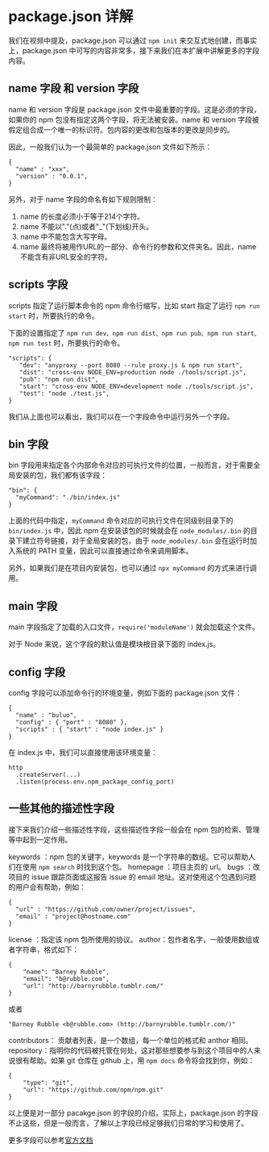 # package.json 详解

我们在视频中提及，package.json 可以通过 `npm init` 来交互式地创建，而事实上，package.json 中可写的内容非常多，接下来我们在本扩展中讲解更多的字段内容。

## name 字段 和 version 字段

name 和 version 字段是 package.json 文件中最重要的字段。这是必须的字段，如果你的 npm 包没有指定这两个字段，将无法被安装。name 和 version 字段被假定组合成一个唯一的标识符。包内容的更改和包版本的更改是同步的。

因此，一般我们认为一个最简单的 package.json 文件如下所示：

```
{
  "name" : "xxx",
  "version" : "0.0.1",
}
```

另外，对于 name 字段的命名有如下规则限制：

1. name 的长度必须小于等于214个字符。
2. name 不能以"."(点)或者"_"(下划线)开头。
3. name 中不能包含大写字母。
4. name 最终将被用作URL的一部分、命令行的参数和文件夹名。因此，name 不能含有非URL安全的字符。

## scripts 字段

scripts 指定了运行脚本命令的 npm 命令行缩写，比如 start 指定了运行 `npm run start` 时，所要执行的命令。

下面的设置指定了 `npm run dev、npm run dist、npm run pub、npm run start、npm run test` 时，所要执行的命令。

```
"scripts": {
   "dev": "anyproxy --port 8080 --rule proxy.js & npm run start",
   "dist": "cross-env NODE_ENV=production node ./tools/script.js",
   "pub": "npm run dist",
   "start": "cross-env NODE_ENV=development node ./tools/script.js",
   "test": "node ./test.js",
}
```

我们从上面也可以看出，我们可以在一个字段命令中运行另外一个字段。

## bin 字段

bin 字段用来指定各个内部命令对应的可执行文件的位置，一般而言，对于需要全局安装的包，我们都有该字段：

```
"bin": {
  "myCommand": "./bin/index.js"
}
```

上面的代码中指定，`myCommand` 命令对应的可执行文件在同级别目录下的 `bin/index.js` 中，因此 npm 在安装该包的时候就会在 `node_modules/.bin` 的目录下建立符号链接，对于全局安装的包，由于 `node_modules/.bin` 会在运行时加入系统的 PATH 变量，因此可以直接通过命令来调用脚本。

另外，如果我们是在项目内安装包，也可以通过 `npx myCommand` 的方式来进行调用。

## main 字段

main 字段指定了加载的入口文件，`require('moduleName')` 就会加载这个文件。

对于 Node 来说，这个字段的默认值是模块根目录下面的 index.js。

## config 字段

config 字段可以添加命令行的环境变量，例如下面的 package.json 文件：

```
{
  "name" : "buluo",
  "config" : { "port" : "8080" },
  "scripts" : { "start" : "node index.js" }
}
```

在 index.js 中，我们可以直接使用该环境变量：

```
http
  .createServer(...)
  .listen(process.env.npm_package_config_port)
```

## 一些其他的描述性字段

接下来我们介绍一些描述性字段，这些描述性字段一般会在 npm 包的检索、管理等中起到一定作用。

keywords ：npm 包的关键字，keywords 是一个字符串的数组。它可以帮助人们在使用 `npm search` 时找到这个包。
homepage ：项目主页的 url。
bugs ：改项目的 issue 跟踪页面或这报告 issue 的 email 地址。这对使用这个包遇到问题的用户会有帮助，例如：

```
{ 
  "url" : "https://github.com/owner/project/issues",
  "email" : "project@hostname.com"
}
```

license ：指定该 npm 包所使用的协议。
author：包作者名字，一般使用数组或者字符串，格式如下：

```
{
    "name": "Barney Rubble",
    "email": "b@rubble.com",
    "url": "http://barnyrubble.tumblr.com/"
}
```

或者

```
"Barney Rubble <b@rubble.com> (http://barnyrubble.tumblr.com/)"
```

contributors： 贡献者列表，是一个数组，每一个单位的格式和 anthor 相同。
repository：指明你的代码被托管在何处，这对那些想要参与到这个项目中的人来说很有帮助。如果 git 仓库在 github 上，用 `npm docs` 命令将会找到你，例如：

```
{
    "type": "git",
    "url": "https://github.com/npm/npm.git"
}
```

以上便是对一部分 pacakge.json 的字段的介绍，实际上，package.json 的字段不止这些，但是一般而言，了解以上字段已经足够我们日常的学习和使用了。

更多字段可以参考[官方文档](https://docs.npmjs.com/files/package.json)
